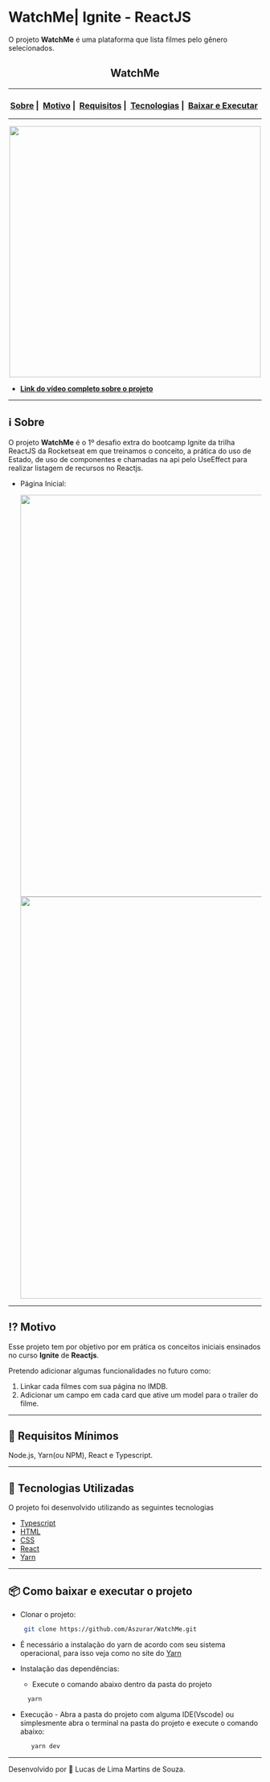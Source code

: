 # WatchMe| Ignite - ReactJS
 O projeto **WatchMe** é uma plataforma que lista filmes pelo gênero selecionados.
<h2 align="center">WatchMe</h2>

___

<h3 align="center">
  <a href="#information_source-sobre">Sobre</a>&nbsp;|&nbsp;
  <a href="#interrobang-motivo">Motivo</a>&nbsp;|&nbsp;
  <a href="#seedling-requisitos-mínimos">Requisitos</a>&nbsp;|&nbsp;
  <a href="#rocket-tecnologias-utilizadas">Tecnologias</a>&nbsp;|&nbsp;
  <a href="#package-como-baixar-e-executar-o-projeto">Baixar e Executar</a>&nbsp;
</h3>

___

<div align="center" ><img src="" width="500"></div>

- [**Link do vídeo completo sobre o projeto**](https://www.youtube.com/watch?v=KlVErKJrRRU)

___

## :information_source: Sobre

O projeto **WatchMe** é o 1º desafio extra do bootcamp Ignite da trilha ReactJS da Rocketseat em que treinamos o conceito, a prática do uso de Estado, de uso de componentes e chamadas na api pelo UseEffect para realizar listagem de recursos no Reactjs.

* Página Inicial:
 
  <img src="https://i.imgur.com/tV5Zvzf.png" width="800"> 
 
  <img src="https://i.imgur.com/tULLhiQ.png" width="800">

___
## :interrobang: Motivo

Esse projeto tem por objetivo por em prática os conceitos iniciais ensinados no curso **Ignite** de **Reactjs**. 

Pretendo adicionar algumas funcionalidades no futuro como:
1. Linkar cada filmes com sua página no IMDB.
2. Adicionar um campo em cada card que ative um model para o trailer do filme.

___
## :seedling: Requisitos Mínimos

Node.js, Yarn(ou NPM), React e Typescript.

___
## :rocket: Tecnologias Utilizadas 

O projeto foi desenvolvido utilizando as seguintes tecnologias

- [Typescript](https://www.typescriptlang.org/)
- [HTML](https://developer.mozilla.org/pt-BR/docs/Web/HTML)
- [CSS](https://developer.mozilla.org/pt-BR/docs/Web/CSS)
- [React](https://pt-br.reactjs.org/)
- [Yarn](https://classic.yarnpkg.com/blog/2017/05/12/introducing-yarn/)
___
## :package: Como baixar e executar o projeto

  - Clonar o projeto:
    ```bash
     git clone https://github.com/Aszurar/WatchMe.git
    ```
  - É necessário a instalação do yarn de acordo com seu sistema operacional, para isso veja como no site do [Yarn](https://classic.yarnpkg.com/blog/2017/05/12/introducing-yarn/)
  - Instalação das dependências:
    - Execute o comando abaixo dentro da pasta do projeto 
    ```bash
      yarn
    ```
 
 - Execução - Abra a pasta do projeto com alguma IDE(Vscode) ou simplesmente abra o terminal na pasta do projeto e execute o comando abaixo:
    ```bash
       yarn dev
    ``` 
___
Desenvolvido por :star2: Lucas de Lima Martins de Souza.

